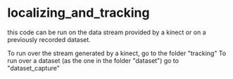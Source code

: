 # localizing_and_tracking #

this code can be run on the data stream provided by a kinect or on a previously recorded dataset.

To run over the stream generated by a kinect, go to the folder "tracking"
To run over a dataset (as the one in the folder "dataset") go to "dataset_capture"